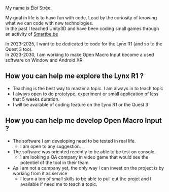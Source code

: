 My name is Éloi Strée.

My goal in life is to have fun with code.
Lead by the curiosity of knowing what we can code with new technologies.  
In the past I teached Unity3D and have been coding small games through an activity of [Smartbe.be](https://smartbe.be/en) 

In 2023-2025, I want to be dedicated to code for the Lynx R1 (and so to the Quest 3 too).  
In 2023-2030, I am working to make Open Macro Input become a used software on Window and Android XR. 



## How you can help me explore the Lynx R1 ?

- Teaching is the best way to master a topic. I am always in to teach topic
- I always open to do prototype, experiment or small application of less that 5 weeks duration.
- I will be available of coding feature on the Lynx R1 or the Quest 3

## How you can help me develop Open Macro Input ?

- The software I am developing need to be tested in real life.
  - I am open to any suggestion.
- The software was oriented recently to be able to be test on console.
  - I am looking a QA company in video game that would see the potentiel of the tool in their team.
- As I am not a campany yet, the only way I can invest on the project is by working from it as service
   - I learn a ton of small skills to be able to pull out the projet and I available if need me to teach a topic. 



